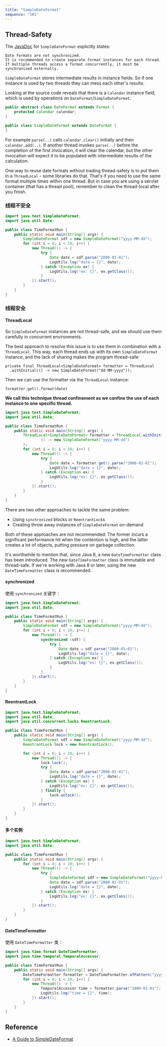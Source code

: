 ```yaml
---
title: "SimpleDateFormat"
sequence: "101"
---
```


## Thread-Safety

The [JavaDoc](https://github.com/openjdk/jdk/blob/76507eef639c41bffe9a4bb2b8a5083291f41383/src/java.base/share/classes/java/text/SimpleDateFormat.java#L427) for `SimpleDateFormat` explicitly states:

```text
Date formats are not synchronized.
It is recommended to create separate format instances for each thread.
If multiple threads access a format concurrently, it must be synchronized externally.
```

`SimpleDateFormat` stores intermediate results in instance fields.
So if one instance is used by two threads they can mess each other's results.

Looking at the source code reveals that there is a `Calendar` instance field,
which is used by operations on `DateFormat`/`SimpleDateFormat`.

```java
public abstract class DateFormat extends Format {
    protected Calendar calendar;
}
```

```java
public class SimpleDateFormat extends DateFormat {
}
```

For example `parse(..)` calls `calendar.clear()` initially and then `calendar.add(..)`.
If another thread invokes `parse(..)` before the completion of the first invocation, it will clear the calendar,
but the other invocation will expect it to be populated with intermediate results of the calculation.

One way to reuse date formats without trading thread-safety is to put them in a `ThreadLocal` - some libraries do that.
That's if you need to use the same format multiple times within one thread.
But in case you are using a servlet container (that has a thread pool),
remember to clean the thread-local after you finish.

### 线程不安全

```java
import java.text.SimpleDateFormat;
import java.util.Date;

public class TimeFormatRun {
    public static void main(String[] args) {
        SimpleDateFormat sdf = new SimpleDateFormat("yyyy-MM-dd");
        for (int i = 0; i < 10; i++) {
            new Thread(() -> {
                try {
                    Date date = sdf.parse("2000-01-01");
                    LogUtils.log("date = {}", date);
                } catch (Exception ex) {
                    LogUtils.log("ex: {}", ex.getClass());
                }
            }).start();
        }
    }
}
```

### 线程安全

#### ThreadLocal

So `SimpleDateFormat` instances are not thread-safe,
and we should use them carefully in concurrent environments.

The best approach to resolve this issue is to use them in combination with a `ThreadLocal`.
This way, each thread ends up with its own `SimpleDateFormat` instance,
and the lack of sharing makes the program thread-safe:

```text
private final ThreadLocal<SimpleDateFormat> formatter = ThreadLocal
  .withInitial(() -> new SimpleDateFormat("dd-MM-yyyy"));
```

Then we can use the formatter via the `ThreadLocal` instance:

```text
formatter.get().format(date)
```

**We call this technique thread confinement
as we confine the use of each instance to one specific thread.**

```java
import java.text.SimpleDateFormat;
import java.util.Date;

public class TimeFormatRun {
    public static void main(String[] args) {
        ThreadLocal<SimpleDateFormat> formatter = ThreadLocal.withInitial(
                () -> new SimpleDateFormat("yyyy-MM-dd")
        );
        for (int i = 0; i < 10; i++) {
            new Thread(() -> {
                try {
                    Date date = formatter.get().parse("2000-01-01");
                    LogUtils.log("date = {}", date);
                } catch (Exception ex) {
                    LogUtils.log("ex: {}", ex.getClass());
                }
            }).start();
        }
    }
}
```

There are two other approaches to tackle the same problem:

- Using `synchronized` blocks or `ReentrantLock`s
- Creating throw away instances of `SimpleDateFormat` on-demand

Both of these approaches are not recommended:
The former incurs a significant performance hit when the contention is high,
and the latter creates a lot of objects, putting pressure on garbage collection.

It's worthwhile to mention that, since Java 8, a new `DateTimeFormatter` class has been introduced.
The new `DateTimeFormatter` class is immutable and thread-safe.
If we're working with Java 8 or later, using the new `DateTimeFormatter` class is recommended.

#### synchronized

使用 `synchronized` 关键字：

```java
import java.text.SimpleDateFormat;
import java.util.Date;

public class TimeFormatRun {
    public static void main(String[] args) {
        SimpleDateFormat sdf = new SimpleDateFormat("yyyy-MM-dd");
        for (int i = 0; i < 10; i++) {
            new Thread(() -> {
                synchronized (sdf) {
                    try {
                        Date date = sdf.parse("2000-01-01");
                        LogUtils.log("date = {}", date);
                    } catch (Exception ex) {
                        LogUtils.log("ex: {}", ex.getClass());
                    }
                }
            }).start();
        }
    }
}
```

#### ReentrantLock

```java
import java.text.SimpleDateFormat;
import java.util.Date;
import java.util.concurrent.locks.ReentrantLock;

public class TimeFormatRun {
    public static void main(String[] args) {
        SimpleDateFormat sdf = new SimpleDateFormat("yyyy-MM-dd");
        ReentrantLock lock = new ReentrantLock();

        for (int i = 0; i < 10; i++) {
            new Thread(() -> {
                lock.lock();
                try {
                    Date date = sdf.parse("2000-01-01");
                    LogUtils.log("date = {}", date);
                } catch (Exception ex) {
                    LogUtils.log("ex: {}", ex.getClass());
                } finally {
                    lock.unlock();
                }
            }).start();
        }
    }
}
```

#### 多个实例

```java
import java.text.SimpleDateFormat;
import java.util.Date;

public class TimeFormatRun {
    public static void main(String[] args) {
        for (int i = 0; i < 10; i++) {
            new Thread(() -> {
                try {
                    SimpleDateFormat sdf = new SimpleDateFormat("yyyy-MM-dd");
                    Date date = sdf.parse("2000-01-01");
                    LogUtils.log("date = {}", date);
                } catch (Exception ex) {
                    LogUtils.log("ex: {}", ex.getClass());
                }
            }).start();
        }
    }
}
```

#### DateTimeFormatter

使用 `DateTimeFormatter` 类：

```java
import java.time.format.DateTimeFormatter;
import java.time.temporal.TemporalAccessor;

public class TimeFormatRun {
    public static void main(String[] args) {
        DateTimeFormatter formatter = DateTimeFormatter.ofPattern("yyyy-MM-dd");
        for (int i = 0; i < 10; i++) {
            new Thread(() -> {
                TemporalAccessor time = formatter.parse("2000-01-01");
                LogUtils.log("time = {}", time);
            }).start();
        }
    }
}
```

## Reference

- [A Guide to SimpleDateFormat](https://www.baeldung.com/java-simple-date-format)
